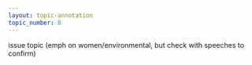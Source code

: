 ```yaml
---
layout: topic-annotation
topic_number: 8
---
```


issue topic (emph on women/environmental, but check with speeches to confirm)
